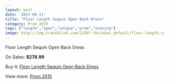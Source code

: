 ```yaml
---
layout: post
date: '2017-08-21'
title: "Floor Length Sequin Open Back Dress"
category: Prom 2015
tags: ["length","open","unique","prom","evening"]
image: http://img.transblink.com/11587-thickbox_default/floor-length-sequin-open-back-dress.jpg
---
```

Floor Length Sequin Open Back Dress

On Sales: **$278.99**
<a href="https://www.transblink.com/en/prom-2015/3772-floor-length-sequin-open-back-dress.html"><amp-img layout="responsive" width="600" height="600" src="//img.transblink.com/11587-thickbox_default/floor-length-sequin-open-back-dress.jpg" alt="Floor Length Sequin Open Back Dress 0" /></a>
<a href="https://www.transblink.com/en/prom-2015/3772-floor-length-sequin-open-back-dress.html"><amp-img layout="responsive" width="600" height="600" src="//img.transblink.com/11590-thickbox_default/floor-length-sequin-open-back-dress.jpg" alt="Floor Length Sequin Open Back Dress 1" /></a>
<a href="https://www.transblink.com/en/prom-2015/3772-floor-length-sequin-open-back-dress.html"><amp-img layout="responsive" width="600" height="600" src="//img.transblink.com/11589-thickbox_default/floor-length-sequin-open-back-dress.jpg" alt="Floor Length Sequin Open Back Dress 2" /></a>
<a href="https://www.transblink.com/en/prom-2015/3772-floor-length-sequin-open-back-dress.html"><amp-img layout="responsive" width="600" height="600" src="//img.transblink.com/11588-thickbox_default/floor-length-sequin-open-back-dress.jpg" alt="Floor Length Sequin Open Back Dress 3" /></a>

Buy it: [Floor Length Sequin Open Back Dress](https://www.transblink.com/en/prom-2015/3772-floor-length-sequin-open-back-dress.html "Floor Length Sequin Open Back Dress")

View more: [Prom 2015](https://www.transblink.com/en/10-prom-2015 "Prom 2015")